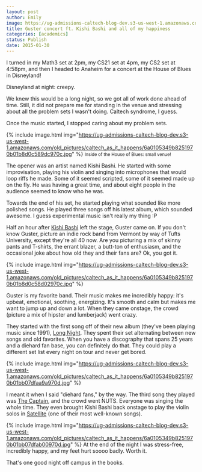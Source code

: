 ```yaml
---
layout: post
author: Emily
image: https://ug-admissions-caltech-blog-dev.s3-us-west-1.amazonaws.com/old_pictures/caltech_as_it_happens/6a0105349b8251970b01b7c73beba7970b.jpg
title: Guster concert ft. Kishi Bashi and all of my happiness 
categories: [academics]
status: Publish
date: 2015-01-30
---
```



I turned in my Math3 set at 2pm, my CS21 set at 4pm, my CS2 set at 4:58pm, and then I headed to Anaheim for a concert at the House of Blues in Disneyland!

Disneyland at night: creepy.

We knew this would be a long night, so we got all of work done ahead of time. Still, it did not prepare me for standing in the venue and stressing about all the problem sets I wasn't doing. Caltech syndrome, I guess.

Once the music started, I stopped caring about my problem sets.


{% include image.html img="https://ug-admissions-caltech-blog-dev.s3-us-west-1.amazonaws.com/old_pictures/caltech_as_it_happens/6a0105349b8251970b01b8d0c589dc970c.jpg" %}
<span style="font-size: 0.83em;">Inside of the House of Blues: small venue!

The opener was an artist named Kishi Bashi. He started with some improvisation, playing his violin and singing into microphones that would loop riffs he made. Some of it seemed scripted, some of it seemed made up on the fly. He was having a great time, and about eight people in the audience seemed to know who he was.

Towards the end of his set, he started playing what sounded like more polished songs. He played three songs off his latest album, which sounded awesome. I guess experimental music isn't really my thing :P

Half an hour after <a href="https://www.youtube.com/watch?v=8IbhHTgj49M" target="_self">Kishi Bashi</a> left the stage, Guster came on. If you don't know Guster, picture an indie rock band from Vermont by way of Tufts University, except they're all 40 now. Are you picturing a mix of skinny pants and T-shirts, the errant blazer, a butt-ton of enthusiasm, and the occasional joke about how old they and their fans are? Ok, you got it.


{% include image.html img="https://ug-admissions-caltech-blog-dev.s3-us-west-1.amazonaws.com/old_pictures/caltech_as_it_happens/6a0105349b8251970b01b8d0c58d02970c.jpg" %}

Guster is my favorite band. Their music makes me incredibly happy: it's upbeat, emotional, soothing, energizing. It's smooth and calm but makes me want to jump up and down a lot. When they came onstage, the crowd (picture a mix of hipster and lumberjack) went crazy.

They started with the first song off of their new album (they've been playing music since 1991), <a href="https://www.youtube.com/watch?v=YWLXETj6CSY" target="_self">Long Night</a>. They spent their set alternating between new songs and old favorites. When you have a discography that spans 25 years and a diehard fan base, you can definitely do that. They could play a different set list every night on tour and never get bored.


{% include image.html img="https://ug-admissions-caltech-blog-dev.s3-us-west-1.amazonaws.com/old_pictures/caltech_as_it_happens/6a0105349b8251970b01bb07dfaa9a970d.jpg" %}

I meant it when I said "diehard fans," by the way. The third song they played was <a href="https://www.youtube.com/watch?v=5NdDqal8PTw" target="_self">The Captain</a>, and the crowd went NUTS. Everyone was singing the whole time. They even brought Kishi Bashi back onstage to play the violin solos in <a href="https://www.youtube.com/watch?v=PZtYa7UhCWc" target="_self">Satellite</a> (one of their most well-known songs).


{% include image.html img="https://ug-admissions-caltech-blog-dev.s3-us-west-1.amazonaws.com/old_pictures/caltech_as_it_happens/6a0105349b8251970b01bb07dfab00970d.jpg" %}
At the end of the night I was stress-free, incredibly happy, and my feet hurt soooo badly. Worth it.

That's one good night off campus in the books.

